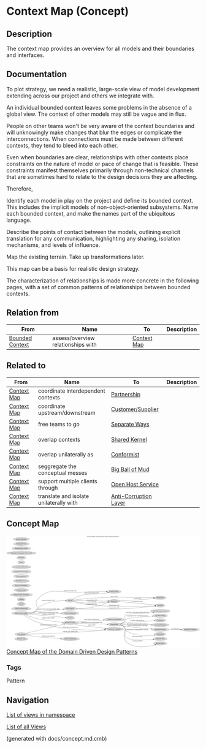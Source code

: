 # Context Map (Concept)
## Description
 The context map provides an overview for all models and their boundaries and
interfaces.

## Documentation
To plot strategy, we need a realistic, large-scale view of model development
extending across our project and others we integrate with.

An individual bounded context leaves some problems in the absence of a global
view. The context of other models may still be vague and in flux.

People on other teams won't be very aware of the context boundaries and will
unknowingly make changes that blur the edges or complicate the
interconnections. When connections must be made between different contexts,
they tend to bleed into each other.

Even when boundaries are clear, relationships with other contexts place
constraints on the nature of model or pace of change that is feasible. These
constraints manifest themselves primarily through non-technical channels that
are sometimes hard to relate to the design decisions they are affecting.

Therefore,

Identify each model in play on the project and define its bounded context.
This includes the implicit models of non-object-oriented subsystems.
Name each bounded context, and make the names part of the ubiquitous language.

Describe the points of contact between the models, outlining explicit
translation for any communication, highlighting any sharing, isolation
mechanisms, and levels of influence.

Map the existing terrain. Take up transformations later.

This map can be a basis for realistic design strategy.

The characterization of relationships is made more concrete in the following
pages, with a set of common patterns of relationships between bounded contexts.

## Relation from
| From | Name | To | Description |
|---|---|---|---|
| [Bounded Context](../ddd/c-bounded-context.md) | assess/overview relationships with | [Context Map](../ddd/c-context-map.md) |  |

## Related to
| From | Name | To | Description |
|---|---|---|---|
| [Context Map](../ddd/c-context-map.md) | coordinate interdependent contexts | [Partnership](../ddd/c-partnership.md) |  |
| [Context Map](../ddd/c-context-map.md) | coordinate upstream/downstream | [Customer/Supplier](../ddd/c-customer-supplier.md) |  |
| [Context Map](../ddd/c-context-map.md) | free teams to go | [Separate Ways](../ddd/c-separate-ways.md) |  |
| [Context Map](../ddd/c-context-map.md) | overlap contexts | [Shared Kernel](../ddd/c-shared-kernel.md) |  |
| [Context Map](../ddd/c-context-map.md) | overlap unilaterally as | [Conformist](../ddd/c-conformist.md) |  |
| [Context Map](../ddd/c-context-map.md) | seggregate the conceptual messes | [Big Ball of Mud](../ddd/c-big-ball-of-mud.md) |  |
| [Context Map](../ddd/c-context-map.md) | support multiple clients through | [Open Host Service](../ddd/c-open-host-service.md) |  |
| [Context Map](../ddd/c-context-map.md) | translate and isolate unilaterally with | [Anti-Corruption Layer](../ddd/c-anti-corruption-layer.md) |  |

## Concept Map
![Concept Map of the Domain Driven Design Patterns](../ddd/concept-view.png)
[Concept Map of the Domain Driven Design Patterns](../ddd/concept-view.md)

### Tags
Pattern


## Navigation
[List of views in namespace](./views-in-namespace.md)

[List of all Views](../views.md)

(generated with docs/concept.md.cmb)
